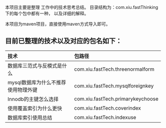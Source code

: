  本项目主要是整理 工作中的技术思考总结。 目录结构为：com.xiu.fastThinking下的每个包中都有一种， 以及详细的解释。
 
 本项目为maven项目，直接使用maven方式导入即可。

## 目前已整理的技术以及对应的包名如下：
|技术|包路径|
| :------ | :------ |
| 数据库三范式与反模式是什么							|				com.xiu.fastTech.threenormalform|
| mysql数据库为什么不推荐使用物理外键					|				com.xiu.fastTech.mysqlforeignkey|
| Innodb的主键怎么选择							    |				com.xiu.fastTech.primarykeychoose|
| 使用覆盖索引为什么更快								|				com.xiu.fastTech.coverindex|
| 数据库索引使用总结									|				com.xiu.fastTech.indexuse|


	